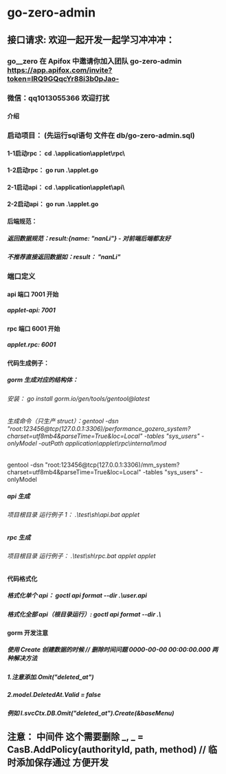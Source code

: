 # go-zero-admin

## 接口请求: 欢迎一起开发一起学习冲冲冲： 
### go__zero 在 Apifox 中邀请你加入团队 go-zero-admin https://app.apifox.com/invite?token=IRQ9GQqcYr88i3b0pJao-
### 微信：qq1013055366  欢迎打扰

#### 介绍

### 启动项目： (先运行sql语句 文件在 db/go-zero-admin.sql)
#### 1-1启动rpc： cd .\application\applet\rpc\
#### 1-2启动rpc：  go run .\applet.go

#### 2-1启动api： cd .\application\applet\api\
#### 2-2启动api：  go run .\applet.go


#### 后端规范：

##### 返回数据规范：result:{name: "nanLi"} - 对前端后端都友好

##### 不推荐直接返回数据如：result： "nanLi"

### 端口定义

#### api 端口 7001 开始
##### applet-api: 7001


#### rpc 端口 6001 开始
##### applet.rpc: 6001

#### 代码生成例子：

##### gorm 生成对应的结构体：

###### 安装： go install gorm.io/gen/tools/gentool@latest

###### 生成命令（只生产 struct）：gentool -dsn "root:123456@tcp(127.0.0.1:3306)/performance_gozero_system?charset=utf8mb4&parseTime=True&loc=Local" -tables "sys_users" -onlyModel -outPath application\applet\rpc\internal\mod
gentool -dsn "root:123456@tcp(127.0.0.1:3306)/mm_system?charset=utf8mb4&parseTime=True&loc=Local" -tables "sys_users" -onlyModel

##### api 生成
###### 项目根目录 运行例子 1： .\test\sh\api.bat applet

##### rpc 生成
###### 项目根目录 运行例子： .\test\sh\rpc.bat applet applet

#### 代码格式化
##### 格式化单个 api： goctl api format --dir .\user.api
##### 格式化全部 api（根目录运行）: goctl api format --dir .\

#### gorm 开发注意

##### 使用 Create 创建数据的时候 // 删除时间问题 0000-00-00 00:00:00.000 两种解决方法

##### 1.注意添加.Omit("deleted_at")

##### 2.model.DeletedAt.Valid = false

##### 例如 l.svcCtx.DB.Omit("deleted_at").Create(&baseMenu)

## 注意： 中间件 这个需要删除 _, _ = CasB.AddPolicy(authorityId, path, method) // 临时添加保存通过 方便开发
